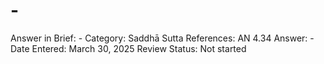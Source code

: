 # -

Answer in Brief: -
 Category: Saddhā
Sutta References: AN 4.34
Answer: -
Date Entered: March 30, 2025
Review Status: Not started